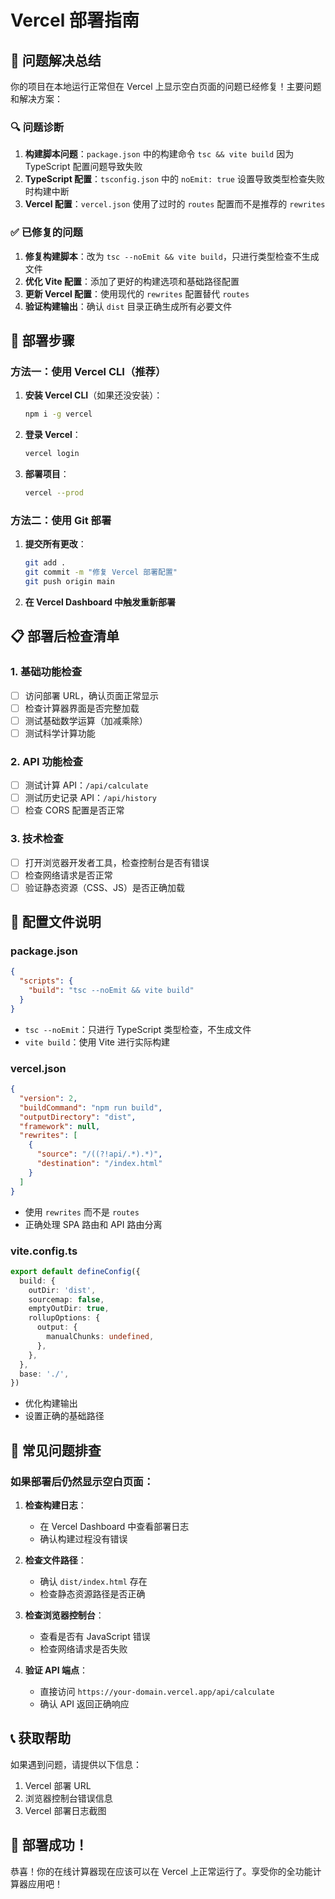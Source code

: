 # Vercel 部署指南

## 🎯 问题解决总结

你的项目在本地运行正常但在 Vercel 上显示空白页面的问题已经修复！主要问题和解决方案：

### 🔍 问题诊断
1. **构建脚本问题**：`package.json` 中的构建命令 `tsc && vite build` 因为 TypeScript 配置问题导致失败
2. **TypeScript 配置**：`tsconfig.json` 中的 `noEmit: true` 设置导致类型检查失败时构建中断
3. **Vercel 配置**：`vercel.json` 使用了过时的 `routes` 配置而不是推荐的 `rewrites`

### ✅ 已修复的问题
1. **修复构建脚本**：改为 `tsc --noEmit && vite build`，只进行类型检查不生成文件
2. **优化 Vite 配置**：添加了更好的构建选项和基础路径配置
3. **更新 Vercel 配置**：使用现代的 `rewrites` 配置替代 `routes`
4. **验证构建输出**：确认 `dist` 目录正确生成所有必要文件

## 🚀 部署步骤

### 方法一：使用 Vercel CLI（推荐）

1. **安装 Vercel CLI**（如果还没安装）：
   ```bash
   npm i -g vercel
   ```

2. **登录 Vercel**：
   ```bash
   vercel login
   ```

3. **部署项目**：
   ```bash
   vercel --prod
   ```

### 方法二：使用 Git 部署

1. **提交所有更改**：
   ```bash
   git add .
   git commit -m "修复 Vercel 部署配置"
   git push origin main
   ```

2. **在 Vercel Dashboard 中触发重新部署**

## 📋 部署后检查清单

### 1. 基础功能检查
- [ ] 访问部署 URL，确认页面正常显示
- [ ] 检查计算器界面是否完整加载
- [ ] 测试基础数学运算（加减乘除）
- [ ] 测试科学计算功能

### 2. API 功能检查
- [ ] 测试计算 API：`/api/calculate`
- [ ] 测试历史记录 API：`/api/history`
- [ ] 检查 CORS 配置是否正常

### 3. 技术检查
- [ ] 打开浏览器开发者工具，检查控制台是否有错误
- [ ] 检查网络请求是否正常
- [ ] 验证静态资源（CSS、JS）是否正确加载

## 🔧 配置文件说明

### package.json
```json
{
  "scripts": {
    "build": "tsc --noEmit && vite build"
  }
}
```
- `tsc --noEmit`：只进行 TypeScript 类型检查，不生成文件
- `vite build`：使用 Vite 进行实际构建

### vercel.json
```json
{
  "version": 2,
  "buildCommand": "npm run build",
  "outputDirectory": "dist",
  "framework": null,
  "rewrites": [
    {
      "source": "/((?!api/.*).*)",
      "destination": "/index.html"
    }
  ]
}
```
- 使用 `rewrites` 而不是 `routes`
- 正确处理 SPA 路由和 API 路由分离

### vite.config.ts
```typescript
export default defineConfig({
  build: {
    outDir: 'dist',
    sourcemap: false,
    emptyOutDir: true,
    rollupOptions: {
      output: {
        manualChunks: undefined,
      },
    },
  },
  base: './',
})
```
- 优化构建输出
- 设置正确的基础路径

## 🐛 常见问题排查

### 如果部署后仍然显示空白页面：

1. **检查构建日志**：
   - 在 Vercel Dashboard 中查看部署日志
   - 确认构建过程没有错误

2. **检查文件路径**：
   - 确认 `dist/index.html` 存在
   - 检查静态资源路径是否正确

3. **检查浏览器控制台**：
   - 查看是否有 JavaScript 错误
   - 检查网络请求是否失败

4. **验证 API 端点**：
   - 直接访问 `https://your-domain.vercel.app/api/calculate`
   - 确认 API 返回正确响应

## 📞 获取帮助

如果遇到问题，请提供以下信息：
1. Vercel 部署 URL
2. 浏览器控制台错误信息
3. Vercel 部署日志截图

## 🎉 部署成功！

恭喜！你的在线计算器现在应该可以在 Vercel 上正常运行了。享受你的全功能计算器应用吧！